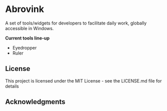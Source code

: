 # Abrovink
A set of tools/widgets for developers to facilitate daily work, globally accessible in Windows.

**Current tools line-up**
* Eyedropper
* Ruler

## License
This project is licensed under the MIT License - see the LICENSE.md file for details

## Acknowledgments
